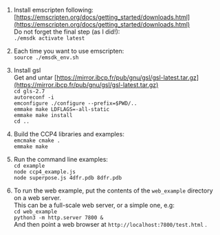 1. Install emscripten following:  
[https://emscripten.org/docs/getting_started/downloads.html](https://emscripten.org/docs/getting_started/downloads.html)  
Do not forget the final step (as I did!):  
`./emsdk activate latest`

2. Each time you want to use emscripten:  
`source ./emsdk_env.sh`

3. Install gsl  
Get and untar [https://mirror.ibcp.fr/pub/gnu/gsl/gsl-latest.tar.gz](https://mirror.ibcp.fr/pub/gnu/gsl/gsl-latest.tar.gz)  
`cd gls-2.7`  
`autoreconf -i`  
`emconfigure ./configure --prefix=$PWD/..`  
`emmake make LDFLAGS=-all-static`  
`emmake make install`  
`cd ..`

4. Build the CCP4 libraries and examples:  
`emcmake cmake .`  
`emmake make`

5. Run the command line examples:  
`cd example`  
`node ccp4_example.js`  
`node superpose.js 4dfr.pdb 8dfr.pdb`

6. To run the web example, put the contents of the `web_example` directory on a web server.\
This can be a full-scale web server, or a simple one, e.g:\
`cd web_example`  
`python3 -m http.server 7800 &`\
And then point a web browser at `http://localhost:7800/test.html` .
